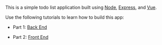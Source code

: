 This is a simple todo list application built using [Node](https://nodejs.org/en/), [Express](https://expressjs.com/), and [Vue](https://vuejs.org/).

Use the following tutorials to learn how to build this app:

* Part 1: [Back End](1-Back-End.md)

* Part 2: [Front End](tutorials/2-Front-End.md)
